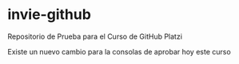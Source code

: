 # invie-github
Repositorio de Prueba para el Curso de GitHub Platzi

Existe un nuevo cambio para la consolas de aprobar hoy este curso
